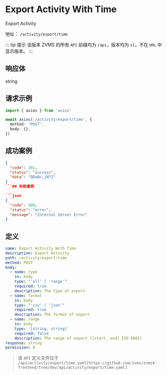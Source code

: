 # Export Activity With Time<Badge type="tip" text="POST" />

Export Activity

地址： `/activity/export/time`

::: tip 提示
该版本 ZVMS 的所有 `API` 前缀均为 `/api`，版本均为 `v1`，不在 `URL` 中显示版本。
:::

## 响应体

string

## 请求示例

```typescript
import { axios } from 'axios'

await axios('/activity/export/time', {
  method: 'POST',
  body: {},
})
```

## 成功案例

````json
{
  "code": 201,
  "status": "success",
  "data": "QDa@=,jN?2"
}
```## 失败案例

```json
{
  "code": 500,
  "status": "error",
  "message": "Internal Server Error"
}
````

## 定义

```yaml
name: Export Activity With Time
description: Export Activity
path: /activity/export/time
method: POST
body:
  - name: type
    in: body
    type: "'all' | 'range'"
    required: true
    description: The type of export
  - name: format
    in: body
    type: "'csv' | 'json'"
    required: true
    description: The format of export
  - name: range
    in: body
    type: '[string, string]'
    required: false
    description: The range of export ([start, end] ISO 8601)
response: string
permission: 8
```

> 该 `API` 定义文件位于 `/api/activity/export/time.yaml[https://github.com/zvms/zvms4-frontend/tree/dev/api/activity/export/time.yaml]`
